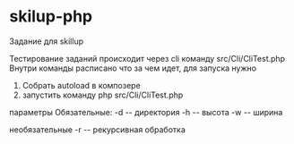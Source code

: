 # skilup-php
Задание для skillup

Тестирование заданий происходит через cli команду src/Cli/CliTest.php
Внутри команды расписано что за чем идет, для запуска нужно

1. Собрать autoload в композере
2. запустить команду php src/Cli/CliTest.php

параметры 
Обязательные:
-d -- директория
-h -- высота
-w -- ширина

необязательные
-r -- рекурсивная обработка
